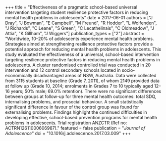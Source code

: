 +++
title = "Effectiveness of a pragmatic school-based universal intervention targeting student resilience protective factors in reducing mental health problems in adolescents"
date = 2017-06-01
authors = ["J Dray", "J Bowman", "E Campbell", "M Freund", "R Hodder", "L Wolfenden", "J Richards", "C Leane", "S Green", "C Lecathelinais", "C Oldmeadow", "J Attia", "K Gillham", "J Wiggers"]
publication_types = ["2"]
abstract = "Worldwide, 10–20% of adolescents experience mental health problems. Strategies aimed at strengthening resilience protective factors provide a potential approach for reducing mental health problems in adolescents. This study evaluated the effectiveness of a universal, school-based intervention targeting resilience protective factors in reducing mental health problems in adolescents. A cluster randomised controlled trial was conducted in 20 intervention and 12 control secondary schools located in socio-economically disadvantaged areas of NSW, Australia. Data were collected from 3115 students at baseline (Grade 7, 2011), of whom 2149 provided data at follow up (Grade 10, 2014; enrolments in Grades 7 to 10 typically aged 12–16 years; 50% male; 69.0% retention). There were no significant differences between groups at follow-up for three mental health outcomes: total SDQ, internalising problems, and prosocial behaviour. A small statistically significant difference in favour of the control group was found for externalising problems. Findings highlight the continued difficulties in developing effective, school-based prevention programs for mental health problems in adolescents. Trial registration ANZCTR (Ref no: ACTRN12611000606987)."
featured = false
publication = "*Journal of Adolescence*"
doi = "10.1016/j.adolescence.2017.03.009"
+++

